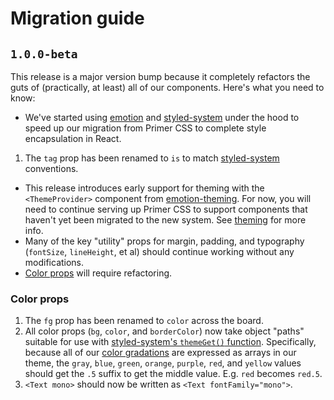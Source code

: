 # Migration guide

## `1.0.0-beta`
This release is a major version bump because it completely refactors the guts of (practically, at least) all of our components. Here's what you need to know:

* We've started using [emotion] and [styled-system] under the hood to speed up our migration from Primer CSS to complete style encapsulation in React.
1. The `tag` prop has been renamed to `is` to match [styled-system] conventions.
* This release introduces early support for theming with the `<ThemeProvider>` component from [emotion-theming]. For now, you will need to continue serving up Primer CSS to support components that haven't yet been migrated to the new system. See [theming](#theming) for more info.
* Many of the key "utility" props for margin, padding, and typography (`fontSize`, `lineHeight`, et al) should continue working without any modifications.
* [Color props](#color-changes) will require refactoring.


### Color props
1. The `fg` prop has been renamed to `color` across the board.
1. All color props (`bg`, `color`, and `borderColor`) now take object "paths" suitable for use with [styled-system's `themeGet()` function](http://jxnblk.com/styled-system/api#themeget). Specifically, because all of our [color gradations] are expressed as arrays in our theme, the `gray`, `blue`, `green`, `orange`, `purple`, `red`, and `yellow` values should get the `.5` suffix to get the middle value. E.g. `red` becomes `red.5`.
1. `<Text mono>` should now be written as `<Text fontFamily="mono">`.

[color gradations]: https://styleguide.github.com/primer/support/color-system/#color-variables
[emotion]: https://emotion.sh
[emotion-theming]: https://github.com/emotion-js/emotion/tree/master/packages/emotion-theming
[styled-system]: http://jxnblk.com/styled-system/
